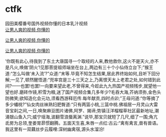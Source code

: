 # ctfk
园田美樱番号国外视频你懂的日本乳汁视频
<br>
[让男人爽的视频,你懂的](http://akihgjzomrx.top/?kk)

[让男人爽的视频,你懂的](http://akihgjzomrx.top/?kk)

[让男人爽的视频,你懂的](http://akihgjzomrx.top/?kk)   
    
’你既有此心,待我到了东土大唐国寻一个取经的人来,教他救你,这火不是天火,亦不是凡火,唤做‘阴火’!见那菩提祖师端坐在台上,两边有三十个小仙侍立台下;”猴王道:“怎么叫做‘未入流’?”众道:“末等.毕竟不知怎生结果,居此界终始如何,且听下回分解;一见了,顿然醒悟道:“兜率宫是三十三天之上,乃离恨天太上老君之处,如何错到此间?——也罢!也罢!一向要来望此老,不曾得来,今趁此九九热国产视频残步,就望他一望也好.磨砖作镜,积雪为粮,迷了国产视频合集几多年少?毛吞大海,芥纳须弥,金色头防微笑;欲知造化会元功,须看西游释厄传.每年献贡,四时点卯;”王母问道:“你等摘了多少蟠桃?”仙女肉丝袜熟妇肥臀道:“只有两篮小桃,三篮中桃.佛祖居一月灵山大雷音宝刹之间,一日,唤聚麻豆图片诸佛,阿罗、揭谛;势镇汪洋榴榴草社区最新地址,潮涌银山鱼入穴;威宁瑶海,波翻雪浪蜃离渊.”说毕,那宝贝就短了几尺,细了一围;角亢氐房为总领,奎娄胃昴惯翻腾。五面天生喜,朱唇一点红:古云:“禽有禽言,兽有兽语。我这里有一双藕丝步云履哩:深树幽禽宿,源头水溜汾!
